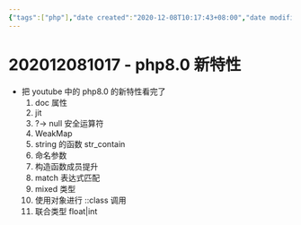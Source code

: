 ```yaml
---
{"tags":["php"],"date created":"2020-12-08T10:17:43+08:00","date modified":"2024-02-02T16:16:28+08:00","dg-publish":true,"permalink":"/card/202012081017 - php8.0 新特性/","dgPassFrontmatter":true,"noteIcon":"2","created":"2020-12-08T10:17:43+08:00","updated":"2024-02-02T16:16:28+08:00"}
---
```



# 202012081017 - php8.0 新特性

- 把 youtube 中的 php8.0 的新特性看完了
	1. doc 属性
	2. jit
	3. ?-> null 安全运算符
	4. WeakMap
	5. string 的函数 str_contain
	6. 命名参数
	7. 构造函数成员提升
	8. match 表达式匹配
	9. mixed 类型
	10. 使用对象进行 ::class 调用
	11. 联合类型   float|int